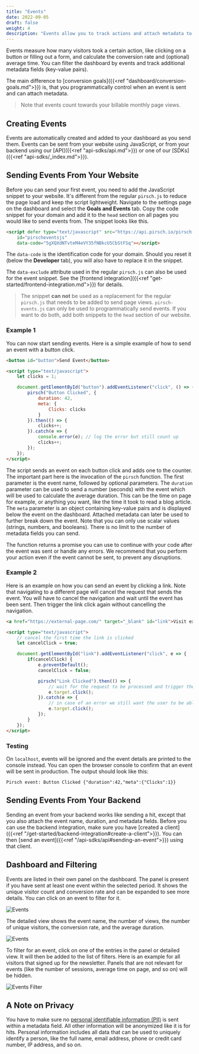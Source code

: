 ```yaml
---
title: "Events"
date: 2022-09-05
draft: false
weight: 4
description: "Events allow you to track actions and attach metadata to them."
---
```


Events measure how many visitors took a certain action, like clicking on a button or filling out a form, and calculate the conversion rate and (optional) average time. You can filter the dashboard by events and track additional metadata fields (key-value pairs).

The main difference to [conversion goals]({{<ref "dashboard/conversion-goals.md">}}) is, that you programmatically control when an event is sent and can attach metadata.

> Note that events count towards your billable monthly page views.

## Creating Events

Events are automatically created and added to your dashboard as you send them. Events can be sent from your website using JavaScript, or from your backend using our [API]({{<ref "api-sdks/api.md">}}) or one of our [SDKs]({{<ref "api-sdks/_index.md">}}).

## Sending Events From Your Website

Before you can send your first event, you need to add the JavaScript snippet to your website. It's different from the regular `pirsch.js` to reduce the page load and keep the script lightweight. Navigate to the settings page on the dashboard and select the **Goals and Events** tab. Copy the code snippet for your domain and add it to the `head` section on all pages you would like to send events from. The snippet looks like this.

```HTML
<script defer type="text/javascript" src="https://api.pirsch.io/pirsch-events.js"
    id="pirscheventsjs"
    data-code="5gXQXdNTvteM4eVY35fNBkcU5CbStFSq"></script>
```

The `data-code` is the identification code for your domain. Should you reset it (below the **Developer** tab), you will also have to replace it in the snippet.

The `data-exclude` attribute used in the regular `pirsch.js` can also be used for the event snippet. See the [frontend integration]({{<ref "get-started/frontend-integration.md">}}) for details.

> The snippet **can not** be used as a replacement for the regular `pirsch.js` that needs to be added to send page views. `pirsch-events.js` can only be used to programmatically send events. If you want to do both, add both snippets to the `head` section of our website.

### Example 1

You can now start sending events. Here is a simple example of how to send an event with a button click.

```HTML
<button id="button">Send Event</button>

<script type="text/javascript">
    let clicks = 1;

    document.getElementById("button").addEventListener("click", () => {
        pirsch("Button Clicked", {
            duration: 42,
            meta: {
                Clicks: clicks
            }
        }).then(() => {
            clicks++;
        }).catch(e => {
            console.error(e); // log the error but still count up
            clicks++;
        });
    });
</script>
```

The script sends an event on each button click and adds one to the counter. The important part here is the invocation of the `pirsch` function. The first parameter is the event name, followed by optional parameters. The `duration` parameter can be used to send a number (seconds) with the event which will be used to calculate the average duration. This can be the time on page for example, or anything you want, like the time it took to read a blog article. The `meta` parameter is an object containing key-value pairs and is displayed below the event on the dashboard. Attached metadata can later be used to further break down the event. Note that you can only use scalar values (strings, numbers, and booleans). There is no limit to the number of metadata fields you can send.

The function returns a promise you can use to continue with your code after the event was sent or handle any errors. We recommend that you perform your action even if the event cannot be sent, to prevent any disruptions.

### Example 2

Here is an example on how you can send an event by clicking a link. Note that navigating to a different page will cancel the request that sends the event. You will have to cancel the navigation and wait until the event has been sent. Then trigger the link click again without cancelling the navigation.

```HTML
<a href="https://external-page.com/" target="_blank" id="link">Visit external page</a>

<script type="text/javascript">
    // cancel the first time the link is clicked
    let cancelClick = true;

    document.getElementById("link").addEventListener("click", e => {
        if(cancelClick) {
            e.preventDefault();
            cancelClick = false;

            pirsch("Link Clicked").then(() => {
                // wait for the request to be processed and trigger the click again
                e.target.click();
            }).catch(e => {
                // in case of an error we still want the user to be able to navigate to a different page
                e.target.click();
            });
        }
    });
</script>
```

### Testing

On `localhost`, events will be ignored and the event details are printed to the console instead. You can open the browser console to confirm that an event will be sent in production. The output should look like this:

```
Pirsch event: Button Clicked {"duration":42,"meta":{"Clicks":1}}
```

## Sending Events From Your Backend

Sending an event from your backend works like sending a hit, except that you also attach the event name, duration, and metadata fields. Before you can use the backend integration, make sure you have [created a client]({{<ref "/get-started/backend-integration#create-a-client">}}). You can then [send an event]({{<ref "/api-sdks/api#sending-an-event">}}) using that client.

## Dashboard and Filtering

Events are listed in their own panel on the dashboard. The panel is present if you have sent at least one event within the selected period. It shows the unique visitor count and conversion rate and can be expanded to see more details. You can click on an event to filter for it.

![Events](/dashboard/events.png)

The detailed view shows the event name, the number of views, the number of unique visitors, the conversion rate, and the average duration.

![Events](/dashboard/events-metadata.png)

To filter for an event, click on one of the entries in the panel or detailed view. It will then be added to the list of filters. Here is an example for all visitors that signed up for the newsletter. Panels that are not relevant for events (like the number of sessions, average time on page, and so on) will be hidden.

![Events Filter](/dashboard/events-filter.png)

## A Note on Privacy

You have to make sure no [personal identifiable information (PII)](https://en.wikipedia.org/wiki/Personal_data) is sent within a metadata field. All other information will be anonymized like it is for hits. Personal information includes all data that can be used to uniquely identify a person, like the full name, email address, phone or credit card number, IP address, and so on.
